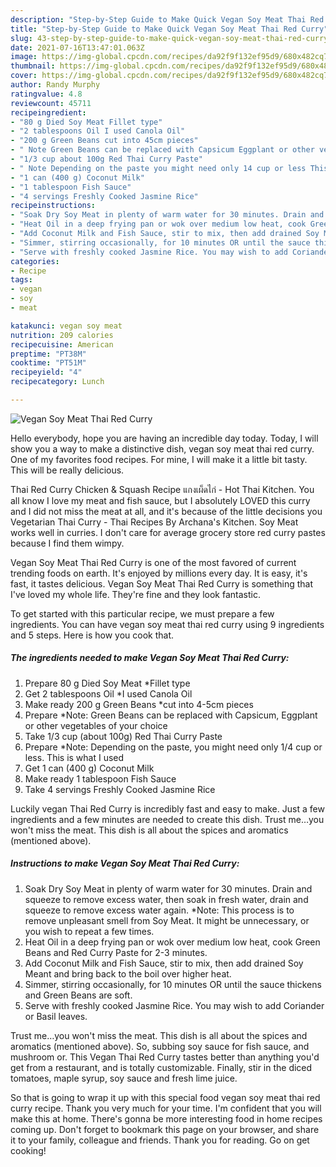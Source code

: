```yaml
---
description: "Step-by-Step Guide to Make Quick Vegan Soy Meat Thai Red Curry"
title: "Step-by-Step Guide to Make Quick Vegan Soy Meat Thai Red Curry"
slug: 43-step-by-step-guide-to-make-quick-vegan-soy-meat-thai-red-curry
date: 2021-07-16T13:47:01.063Z
image: https://img-global.cpcdn.com/recipes/da92f9f132ef95d9/680x482cq70/vegan-soy-meat-thai-red-curry-recipe-main-photo.jpg
thumbnail: https://img-global.cpcdn.com/recipes/da92f9f132ef95d9/680x482cq70/vegan-soy-meat-thai-red-curry-recipe-main-photo.jpg
cover: https://img-global.cpcdn.com/recipes/da92f9f132ef95d9/680x482cq70/vegan-soy-meat-thai-red-curry-recipe-main-photo.jpg
author: Randy Murphy
ratingvalue: 4.8
reviewcount: 45711
recipeingredient:
- "80 g Died Soy Meat Fillet type"
- "2 tablespoons Oil I used Canola Oil"
- "200 g Green Beans cut into 45cm pieces"
- " Note Green Beans can be replaced with Capsicum Eggplant or other vegetables of your choice"
- "1/3 cup about 100g Red Thai Curry Paste"
- " Note Depending on the paste you might need only 14 cup or less This is what I used"
- "1 can (400 g) Coconut Milk"
- "1 tablespoon Fish Sauce"
- "4 servings Freshly Cooked Jasmine Rice"
recipeinstructions:
- "Soak Dry Soy Meat in plenty of warm water for 30 minutes. Drain and squeeze to remove excess water, then soak in fresh water, drain and squeeze to remove excess water again. *Note: This process is to remove unpleasant smell from Soy Meat. It might be unnecessary, or you wish to repeat a few times."
- "Heat Oil in a deep frying pan or wok over medium low heat, cook Green Beans and Red Curry Paste for 2-3 minutes."
- "Add Coconut Milk and Fish Sauce, stir to mix, then add drained Soy Meant and bring back to the boil over higher heat."
- "Simmer, stirring occasionally, for 10 minutes OR until the sauce thickens and Green Beans are soft."
- "Serve with freshly cooked Jasmine Rice. You may wish to add Coriander or Basil leaves."
categories:
- Recipe
tags:
- vegan
- soy
- meat

katakunci: vegan soy meat 
nutrition: 209 calories
recipecuisine: American
preptime: "PT38M"
cooktime: "PT51M"
recipeyield: "4"
recipecategory: Lunch

---
```



![Vegan Soy Meat Thai Red Curry](https://img-global.cpcdn.com/recipes/da92f9f132ef95d9/680x482cq70/vegan-soy-meat-thai-red-curry-recipe-main-photo.jpg)

Hello everybody, hope you are having an incredible day today. Today, I will show you a way to make a distinctive dish, vegan soy meat thai red curry. One of my favorites food recipes. For mine, I will make it a little bit tasty. This will be really delicious.

Thai Red Curry Chicken &amp; Squash Recipe แกงเผ็ดไก่ - Hot Thai Kitchen. You all know I love my meat and fish sauce, but I absolutely LOVED this curry and I did not miss the meat at all, and it&#39;s because of the little decisions you Vegetarian Thai Curry - Thai Recipes By Archana&#39;s Kitchen. Soy Meat works well in curries. I don&#39;t care for average grocery store red curry pastes because I find them wimpy.

Vegan Soy Meat Thai Red Curry is one of the most favored of current trending foods on earth. It's enjoyed by millions every day. It is easy, it's fast, it tastes delicious. Vegan Soy Meat Thai Red Curry is something that I've loved my whole life. They're fine and they look fantastic.


To get started with this particular recipe, we must prepare a few ingredients. You can have vegan soy meat thai red curry using 9 ingredients and 5 steps. Here is how you cook that.

<!--inarticleads1-->

##### The ingredients needed to make Vegan Soy Meat Thai Red Curry:

1. Prepare 80 g Died Soy Meat *Fillet type
1. Get 2 tablespoons Oil *I used Canola Oil
1. Make ready 200 g Green Beans *cut into 4-5cm pieces
1. Prepare  *Note: Green Beans can be replaced with Capsicum, Eggplant or other vegetables of your choice
1. Take 1/3 cup (about 100g) Red Thai Curry Paste
1. Prepare  *Note: Depending on the paste, you might need only 1/4 cup or less. This is what I used
1. Get 1 can (400 g) Coconut Milk
1. Make ready 1 tablespoon Fish Sauce
1. Take 4 servings Freshly Cooked Jasmine Rice


Luckily vegan Thai Red Curry is incredibly fast and easy to make. Just a few ingredients and a few minutes are needed to create this dish. Trust me…you won&#39;t miss the meat. This dish is all about the spices and aromatics (mentioned above). 

<!--inarticleads2-->

##### Instructions to make Vegan Soy Meat Thai Red Curry:

1. Soak Dry Soy Meat in plenty of warm water for 30 minutes. Drain and squeeze to remove excess water, then soak in fresh water, drain and squeeze to remove excess water again. *Note: This process is to remove unpleasant smell from Soy Meat. It might be unnecessary, or you wish to repeat a few times.
1. Heat Oil in a deep frying pan or wok over medium low heat, cook Green Beans and Red Curry Paste for 2-3 minutes.
1. Add Coconut Milk and Fish Sauce, stir to mix, then add drained Soy Meant and bring back to the boil over higher heat.
1. Simmer, stirring occasionally, for 10 minutes OR until the sauce thickens and Green Beans are soft.
1. Serve with freshly cooked Jasmine Rice. You may wish to add Coriander or Basil leaves.


Trust me…you won&#39;t miss the meat. This dish is all about the spices and aromatics (mentioned above). So, subbing soy sauce for fish sauce, and mushroom or. This Vegan Thai Red Curry tastes better than anything you&#39;d get from a restaurant, and is totally customizable. Finally, stir in the diced tomatoes, maple syrup, soy sauce and fresh lime juice. 

So that is going to wrap it up with this special food vegan soy meat thai red curry recipe. Thank you very much for your time. I'm confident that you will make this at home. There's gonna be more interesting food in home recipes coming up. Don't forget to bookmark this page on your browser, and share it to your family, colleague and friends. Thank you for reading. Go on get cooking!
